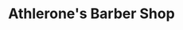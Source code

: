 ---
title: "Athlerone's Barber Shop"
url: /donalsonville/athlerones-barber-shop/
shop: hairdresser
---